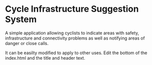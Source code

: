 Cycle Infrastructure Suggestion System
===============

A simple application allowing cyclists to indicate areas with safety, infrastructure and connectivity problems as well as notifying areas of danger or close calls.

It can be easilty modified to apply to other uses. Edit the bottom of the index.html and the title and header text.
